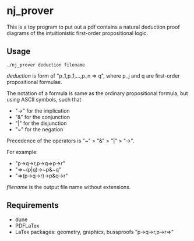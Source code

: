 # nj\_prover
This is a toy program to put out a pdf contains a natural deduction proof diagrams of the intuitionistic first-order propositional logic.

## Usage

```Shell
./nj_prover deduction filename
```

_deduction_ is form of "p\_1,p\_1,...,p\_n => q", where p\_j and q are first-order propositional formulae.

The notation of a formula is same as the ordinary propositional formula, but using ASCII symbols, such that
- "->" for the implication
- "&" for the conjunction
- "|" for the disjunction
- "\~" for the negation

Precedence of the operators is "\~" > "&" > "|" > "-\>".

For example:
- "p-\>q-\>r,p-\>q=\>p-\>r"
- "=\>\~(p|q)-\>\~p&\~q"
- "=\>(p-\>q-\>r)-\>p&q-\>r"

_filename_ is the output file name without extensions.

## Requirements
- dune
- PDFLaTex
- LaTex packages: geometry, graphicx, bussproofs "p-\>q-\>r,p-\>r=\>"

